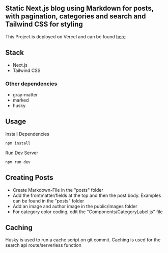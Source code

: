 ## Static Next.js blog using Markdown for posts, with pagination, categories and search and Tailwind CSS for styling

This Project is deployed on Vercel and can be found [here](https://macmuffin-blog.vercel.app/)

## Stack
- Next.js
- Tailwind CSS

### Other dependencies
- gray-matter
- marked
- husky

## Usage
Install Dependencies
```
npm install
```

Run Dev Server
```
npm run dev
```

## Creating Posts
- Create Markdown-File in the "posts" folder
- Add the frontmatter/fields at the top and then the post body. Examples can be found in the "posts" folder
- Add an image and author image in the public/images folder
- For category color coding, edit the "Components/CategoryLabel.js" file

## Caching
Husky is used to run a cache script on git commit. Caching is used for the search api route/serverless function
